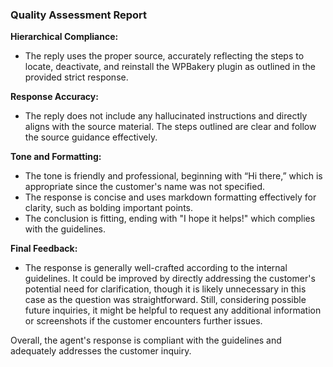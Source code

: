 ### Quality Assessment Report

**Hierarchical Compliance:** 
- The reply uses the proper source, accurately reflecting the steps to locate, deactivate, and reinstall the WPBakery plugin as outlined in the provided strict response.

**Response Accuracy:** 
- The reply does not include any hallucinated instructions and directly aligns with the source material. The steps outlined are clear and follow the source guidance effectively.

**Tone and Formatting:**
- The tone is friendly and professional, beginning with “Hi there,” which is appropriate since the customer's name was not specified. 
- The response is concise and uses markdown formatting effectively for clarity, such as bolding important points.
- The conclusion is fitting, ending with "I hope it helps!" which complies with the guidelines.

**Final Feedback:**
- The response is generally well-crafted according to the internal guidelines. It could be improved by directly addressing the customer's potential need for clarification, though it is likely unnecessary in this case as the question was straightforward. Still, considering possible future inquiries, it might be helpful to request any additional information or screenshots if the customer encounters further issues. 

Overall, the agent's response is compliant with the guidelines and adequately addresses the customer inquiry.